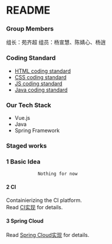 # README
###  Group Members
组长：苑齐超
组员：杨宣慧、陈婧心、杨逍
### Coding Standard
- [HTML coding standard](CodingStandard/CS_HTML.md)
- [CSS coding standard](CodingStandard/CS_CSS.md)
- [JS coding standard](CodingStandard/CS_JavaScript.md)
- [Java coding standard](CodingStandard/CS_Java.md)

### Our Tech Stack

- Vue.js
- Java
- Spring Framework

### Staged works
### 1 Basic Idea
                Nothing for now
#### 2 CI
Containierizing the CI platform.<br>
Read [CI实现](CI实现.md) for details.

#### 3 Spring Cloud
Read [Spring Cloud实现](SpringCloud实现.md) for details. 
